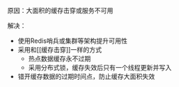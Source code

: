 

原因：大面积的缓存击穿或服务不可用

解决：
+ 使用Redis哨兵或集群等架构提升可用性
+ 采用和[[缓存击穿]]一样的方式
	+ 热点数据缓存永不过期
	+ 采用分布式锁，缓存失效后只有一个线程更新并写入
+ 错开缓存数据的过期时间点，防止缓存大面积失效
